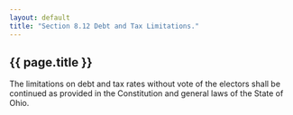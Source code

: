 ```yaml
---
layout: default 
title: "Section 8.12 Debt and Tax Limitations."
---
```


{{ page.title }}
----------------

The limitations on debt and tax rates without vote of the electors shall
be continued as provided in the Constitution and general laws of the
State of Ohio.
